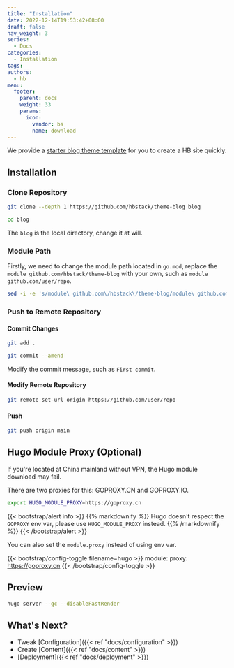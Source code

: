 ```yaml
---
title: "Installation"
date: 2022-12-14T19:53:42+08:00
draft: false
nav_weight: 3
series:
  - Docs
categories:
  - Installation
tags:
authors:
  - hb
menu:
  footer:
    parent: docs
    weight: 33
    params:
      icon:
        vendor: bs
        name: download
---
```


We provide a [starter blog theme template](https://github.com/hbstack/theme-blog) for you to create a HB site quickly.

<!--more-->

## Installation

### Clone Repository

```sh
git clone --depth 1 https://github.com/hbstack/theme-blog blog

cd blog
```

The `blog` is the local directory, change it at will.

### Module Path

Firstly, we need to change the module path located in `go.mod`, replace the `module github.com/hbstack/theme-blog` with your own, such as `module github.com/user/repo`.

```sh
sed -i -e 's/module\ github.com\/hbstack\/theme-blog/module\ github.com\/user\/repo/' go.mod
```

### Push to Remote Repository

#### Commit Changes

```sh
git add .

git commit --amend
```

Modify the commit message, such as `First commit`.

#### Modify Remote Repository

```sh
git remote set-url origin https://github.com/user/repo
```

#### Push

```sh
git push origin main
```

## Hugo Module Proxy (Optional)

If you're located at China mainland without VPN, the Hugo module download may fail.

There are two proxies for this: GOPROXY.CN and GOPROXY.IO.

```sh
export HUGO_MODULE_PROXY=https://goproxy.cn
```

{{< bootstrap/alert info >}}
{{% markdownify %}}
Hugo doesn't respect the `GOPROXY` env var, please use `HUGO_MODULE_PROXY` instead.
{{% /markdownify %}}
{{< /bootstrap/alert >}}

You can also set the `module.proxy` instead of using env var.

{{< bootstrap/config-toggle filename=hugo >}}
module:
proxy: https://goproxy.cn
{{< /bootstrap/config-toggle >}}

## Preview

```sh
hugo server --gc --disableFastRender
```

## What's Next?

- Tweak [Configuration]({{< ref "docs/configuration" >}})
- Create [Content]({{< ref "docs/content" >}})
- [Deployment]({{< ref "docs/deployment" >}})

